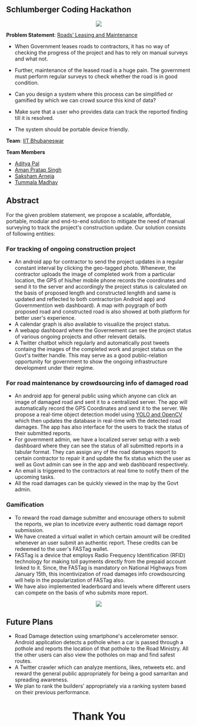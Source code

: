 <p style="text-align: center;image-align: center;">
<h2> <b> Schlumberger Coding Hackathon </b> </h2>
</p>
<p align="center">
<img src="https://user-images.githubusercontent.com/19551774/71306931-31fc1400-240d-11ea-9f6d-1f277fb31bb7.jpeg">
</p>

**Problem Statement**: [Roads’ Leasing and Maintenance](http://www.interiittech.org/events/hackathon.html)
-  When Government leases roads to contractors, it has no way of checking the progress of the project and has to rely on manual surveys and what not.
    
-  Further, maintenance of the leased road is a huge pain. The government must perform regular surveys to check whether the road is in good condition.
    
-  Can you design a system where this process can be simplified or gamified by which we can crowd source this kind of data?
    
-  Make sure that a user who provides data can track the reported finding till it is resolved.
    
-  The system should be portable device friendly.

**Team**: [IIT Bhubaneswar](http://www.iitbbs.ac.in)

**Team Members**
- [Aditya Pal](https://www.github.com/PalAditya)
- [Aman Pratap Singh](https://www.github.com/apsknight)
- [Saksham Arneja](https://www.github.com/ArnejaSaksham)
- [Tummala Madhav](https://www.github.com/MadhavChoudhary)

## Abstract
For the given problem statement, we propose a scalable, affordable, portable, modular and end-to-end solution to mitigate the need of manual surveying to track the project's construction update. Our solution consists of following entities:

### For tracking of ongoing construction project
- An android app for contractor to send the project updates in a regular constant interval by clicking the geo-tagged photo. Whenever, the contractor uploads the image of completed work from a particular location, the GPS of his/her mobile phone records the coordinates and send it to the server and accordingly the project status is calculated on the basis of proposed length and constructed lenghth and same is updated and reflected to both contractor(on Android app) and Government(on web dashboard). A map with poygraph of both proposed road and constructed road is also showed at both platform for better user's experience.
- A calendar graph is also available to visualize the project status. 
- A webapp dashboard where the Governement can see the project status of various ongoing projects and other relevant details.
- A Twitter chatbot which regularly and automatically post tweets containg the images of the completed work and project status on the Govt's twitter handle. This may serve as a good public-relation opportunity for government to show the ongoing infrastructure development under their regime.

### For road maintenance by crowdsourcing info of damaged road
- An android app for general public using which anyone can click an image of damaged road and sent it to a centralized server. The app will automatically record the GPS Coordinates and send it to the server. We propose a real-time object detection model using [YOLO and OpenCV](https://github.com/jhasuman/potholes-detection) which then updates the database in real-time with the detected road damages. The app has also interface for the users to track the status of their submitted reports.
- For government admin, we have a localized server setup with a web dashboard where they can see the status of all submitted reports in a tabular format. They can assign any of the road damages report to certain contractor to repair it and update the fix status which the user as well as Govt admin can see in the app and web dashboard respectively.
- An email is triggered to the contractors at real time to notify them of the upcoming tasks.
- All the road damages can be quickly viewed in the map by the Govt admin.

### Gamification
- To reward the road damage submitter and encourage others to submit the reports, we plan to incetivize every authentic road damage report submission.
- We have created a virtual wallet in which certain amount will be credited whenever an user submit an authentic report. These credits can be redeemed to the user's FASTag wallet.
- FASTag is a device that employs Radio Frequency Identification (RFID) technology for making toll payments directly from the prepaid account linked to it. Since, the FASTag is mandatory on National Highways from January 15th, this incentivization of road damages info crowdsourcing will help in the popularization of FASTag also.
- We have also implemented leaderboard and levels where different users can compete on the basis of who submits more report.

<center>
<img src="https://user-images.githubusercontent.com/19551774/71308131-86f45600-241e-11ea-8b27-92ef931e5635.png">
</center>

## Future Plans
- Road Damage detection using smartphone's accelerometer sensor. Android application detects a pothole when a car is passed through a pothole and reports the location of that pothole to the Road Ministry. All the other users can also view the potholes on map and find safest routes.
- A Twitter crawler which can analyze mentions, likes, retweets etc. and reward the general public appropriately for being a good samaritan and spreading awareness.
- We plan to rank the builders' appropriately via a ranking system based on their previous performance.

<center>
<h1>Thank You</h1>
</center>
